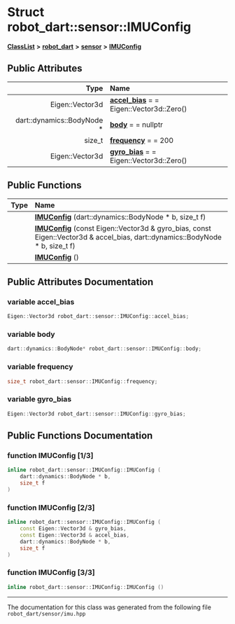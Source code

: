 

# Struct robot\_dart::sensor::IMUConfig



[**ClassList**](annotated.md) **>** [**robot\_dart**](namespacerobot__dart.md) **>** [**sensor**](namespacerobot__dart_1_1sensor.md) **>** [**IMUConfig**](structrobot__dart_1_1sensor_1_1IMUConfig.md)


























## Public Attributes

| Type | Name |
| ---: | :--- |
|  Eigen::Vector3d | [**accel\_bias**](#variable-accel_bias)   = = Eigen::Vector3d::Zero()<br> |
|  dart::dynamics::BodyNode \* | [**body**](#variable-body)   = = nullptr<br> |
|  size\_t | [**frequency**](#variable-frequency)   = = 200<br> |
|  Eigen::Vector3d | [**gyro\_bias**](#variable-gyro_bias)   = = Eigen::Vector3d::Zero()<br> |
















## Public Functions

| Type | Name |
| ---: | :--- |
|   | [**IMUConfig**](#function-imuconfig-13) (dart::dynamics::BodyNode \* b, size\_t f) <br> |
|   | [**IMUConfig**](#function-imuconfig-23) (const Eigen::Vector3d & gyro\_bias, const Eigen::Vector3d & accel\_bias, dart::dynamics::BodyNode \* b, size\_t f) <br> |
|   | [**IMUConfig**](#function-imuconfig-33) () <br> |




























## Public Attributes Documentation




### variable accel\_bias 

```C++
Eigen::Vector3d robot_dart::sensor::IMUConfig::accel_bias;
```






### variable body 

```C++
dart::dynamics::BodyNode* robot_dart::sensor::IMUConfig::body;
```






### variable frequency 

```C++
size_t robot_dart::sensor::IMUConfig::frequency;
```






### variable gyro\_bias 

```C++
Eigen::Vector3d robot_dart::sensor::IMUConfig::gyro_bias;
```



## Public Functions Documentation




### function IMUConfig [1/3]

```C++
inline robot_dart::sensor::IMUConfig::IMUConfig (
    dart::dynamics::BodyNode * b,
    size_t f
) 
```






### function IMUConfig [2/3]

```C++
inline robot_dart::sensor::IMUConfig::IMUConfig (
    const Eigen::Vector3d & gyro_bias,
    const Eigen::Vector3d & accel_bias,
    dart::dynamics::BodyNode * b,
    size_t f
) 
```






### function IMUConfig [3/3]

```C++
inline robot_dart::sensor::IMUConfig::IMUConfig () 
```




------------------------------
The documentation for this class was generated from the following file `robot_dart/sensor/imu.hpp`

